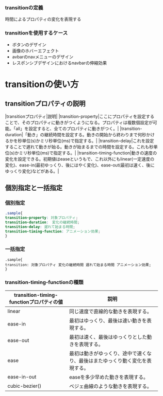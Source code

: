 ### transitionの定義
時間によるプロパティの変化を表現する
### transitionを使用するケース
- ボタンのデザイン
- 画像のホバーエフェクト
- avbarのnavメニューのデザイン
- レスポンシブデザインにおけるnavbarの伸縮効果

# transitionの使い方
## transitionプロパティの説明
|transitionプロパティ|説明|
|transition-property|ここにプロパティを設定することで、そのプロパティに動きがつくようになる。プロパティは複数個設定が可能。「all」を設定すると、全てのプロパティに動きがつく。|
|transition-duration|「動き」の継続時間を設定する。動きの開始から終わりまで何秒かけるかを秒単位(s)かミリ秒単位(ms)で指定する。|
|transition-delay|これを設定することで遅れて動きが始る。動きが始まるまでの時間を設定する。これも秒単位(s)かミリ秒単位(ms)で指定する。|
|transition-timing-function|動きの速度の変化を設定できる。初期値はeaseというもで、これ以外にもlinear(一定速度の変化)、ease-in(最初ゆっくり、後にはやく変化)、ease-out(最初は速く、後にゆっくり変化)などがある。|

## 個別指定と一括指定
### 個別指定
```css
.sample{
transition-property: 対象プロパティ;
transition-duration:　変化の継続時間;
transition-delay: 遅れて始まる時間;
transition-timing-function: アニメーション効果;
}
```
### 一括指定
```
.sample{
transition: 対象プロパティ 変化の継続時間 遅れて始まる時間 アニメーション効果;
}
```

### transition-timing-functionの種類
|transition-timing-functionプロパティの値|説明|
|-|-|
|linear|同じ速度で直線的な動きを表現する。|
|ease-in|最初はゆっくり、最後は速い動きを表現する。|
|ease-out|最初は速く、最後はゆっくりとした動きを表現する。|
|ease|最初は動きがゆっくり、途中で速くなり、最後はまたゆっくり動く変化を表現する。|
|ease-in-out|easeを多少早めた動きを表現する。|
|cubic-bezier()|ベジェ曲線のような動きを表現する。|

